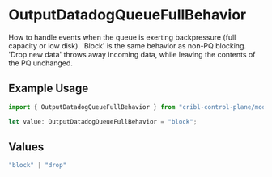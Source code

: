 # OutputDatadogQueueFullBehavior

How to handle events when the queue is exerting backpressure (full capacity or low disk). 'Block' is the same behavior as non-PQ blocking. 'Drop new data' throws away incoming data, while leaving the contents of the PQ unchanged.

## Example Usage

```typescript
import { OutputDatadogQueueFullBehavior } from "cribl-control-plane/models";

let value: OutputDatadogQueueFullBehavior = "block";
```

## Values

```typescript
"block" | "drop"
```